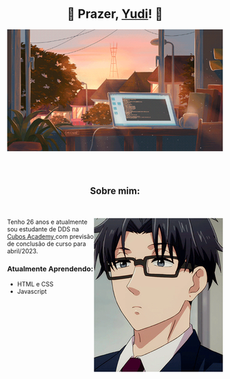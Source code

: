 <h1 align = "center"> 🦊 Prazer, <a href="https://www.linkedin.com/in/alex-yudi/" target="_blank"> Yudi</a>! 🦊</h1>

<img src="/computador.gif" align="center">
<br/>
<br/>
<br/>
<br/>
<h2 align = "center">Sobre mim:</h2>
<br/>
<br/>
<img src="/hirotaka.gif" align="right">

<div align="left>
 <p align="center">Tenho 26 anos e atualmente sou estudante de DDS na <a href="https://cubos.academy/" target="_blank"> Cubos Academy </a> com previsão de conclusão de curso para abril/2023.</p>
</div>

<div align="left">     
      <h3> Atualmente Aprendendo: </h3>
      <ul>
      <li> HTML e CSS </li>
      <li> Javascript </li>
      </ul>
</div>